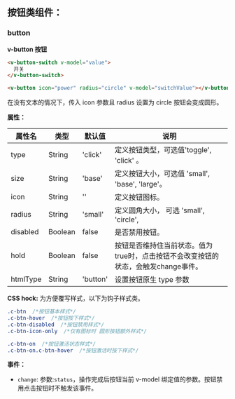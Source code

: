 ## 按钮类组件：

### button

**v-button 按钮**
```html
<v-button-switch v-model="value">
  开关
</v-button-switch>

<v-button icon="power" radius="circle" v-model="switchValue"></v-button>
```
在没有文本的情况下，传入 icon 参数且 radius 设置为 circle 按钮会变成圆形。

**属性：**

属性名   |    类型   |     默认值     |     说明
----    | ----    | ----    | ----    |
type |  String  | 'click' | 定义按钮类型，可选值'toggle', 'click' 。
size  | String  | 'base' |  定义按钮大小，可选值 'small', 'base', 'large'。
icon  | String  | ''  |  定义按钮图标。
radius | String | 'small' | 定义圆角大小， 可选 'small', 'circle',
disabled | Boolean | false | 是否禁用按钮。
hold | Boolean | false | 按钮是否维持住当前状态。值为true时，点击按钮不会改变按钮的状态，会触发change事件。
htmlType | String | 'button' | 设置按钮原生 type 参数

<!-- longTap   | Boolean | false | 是否开启长按功能。 -->


**CSS hock:**
为方便覆写样式，以下为钩子样式类。

```CSS
.c-btn  /*按钮基本样式*/
.c-btn-hover  /*按钮按下样式*/
.c-btn-disabled  /*按钮禁用样式*/
.c-btn-icon-only  /*仅有图标时 圆形按钮额外样式*/

.c-btn-on  /*按钮激活状态样式*/
.c-btn-on.c-btn-hover  /*按钮激活时按下样式*/
```

**事件：**
- `change`:
  参数:`status`，操作完成后按钮当前 v-model 绑定值的参数。按钮禁用点击按钮时不触发该事件。

